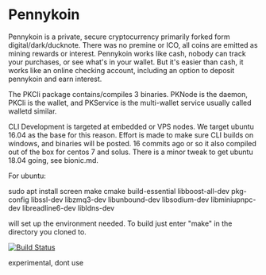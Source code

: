 # Pennykoin

   Pennykoin is a private, secure cryptocurrency primarily forked form digital/dark/ducknote.  There was no premine or ICO, all coins are emitted as mining rewards or interest.  Pennykoin works like cash, nobody can track your purchases, or see what's in your wallet. But it's easier than cash, it works like an online checking account, including an option to deposit pennykoin and earn interest.

The PKCli package contains/compiles 3 binaries. PKNode is the daemon, PKCli is the wallet, and PKService is the multi-wallet service usually called walletd similar.

 CLI Development is targeted at embedded or VPS nodes. We target ubuntu 16.04 as the base for this reason. Effort is made to make sure CLI builds on windows, and binaries will be posted. 16 commits ago or so it also compiled out of the box for centos 7 and solus.  There is a minor tweak to get ubuntu 18.04 going, see bionic.md.
 
  For ubuntu:
  
  sudo apt install screen make cmake build-essential libboost-all-dev pkg-config libssl-dev libzmq3-dev libunbound-dev libsodium-dev libminiupnpc-dev libreadline6-dev libldns-dev
  
  will set up the environment needed. To build just enter "make" in the directory you cloned to.


[![Build Status](https://travis-ci.org/Pennykoin/Pennykoin.svg?branch=jtest)](https://travis-ci.org/Pennykoin/Pennykoin)




   experimental, dont use
